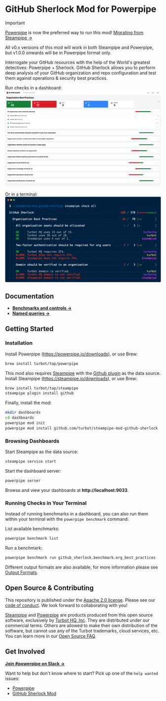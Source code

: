 # GitHub Sherlock Mod for Powerpipe

> [!IMPORTANT]  
> [Powerpipe](https://powerpipe.io) is now the preferred way to run this mod! [Migrating from Steampipe →](https://powerpipe.io/blog/migrating-from-steampipe)
>
> All v0.x versions of this mod will work in both Steampipe and Powerpipe, but v1.0.0 onwards will be in Powerpipe format only.

Interrogate your GitHub resources with the help of the World's greatest
detectives: Powerpipe + Sherlock. GitHub Sherlock allows you to perform
deep analysis of your GitHub organization and repo configuration and test
them against operations & security best practices.

Run checks in a dashboard:
![image](https://raw.githubusercontent.com/turbot/steampipe-mod-github-sherlock/main/docs/github_sherlock_organization_dashboard.png)

Or in a terminal:
![image](https://raw.githubusercontent.com/turbot/steampipe-mod-github-sherlock/main/docs/github_sherlock_console_output.png)

## Documentation

- **[Benchmarks and controls →](https://hub.powerpipe.io/mods/turbot/github_sherlock/controls)**
- **[Named queries →](https://hub.powerpipe.io/mods/turbot/github_sherlock/queries)**

## Getting Started

### Installation

Install Powerpipe (https://powerpipe.io/downloads), or use Brew:

```sh
brew install turbot/tap/powerpipe
```

This mod also requires [Steampipe](https://steampipe.io) with the [Github plugin](https://hub.steampipe.io/plugins/turbot/github) as the data source. Install Steampipe (https://steampipe.io/downloads), or use Brew:

```sh
brew install turbot/tap/steampipe
steampipe plugin install github
```

Finally, install the mod:

```sh
mkdir dashboards
cd dashboards
powerpipe mod init
powerpipe mod install github.com/turbot/steampipe-mod-github-sherlock
```

### Browsing Dashboards

Start Steampipe as the data source:

```sh
steampipe service start
```

Start the dashboard server:

```sh
powerpipe server
```

Browse and view your dashboards at **http://localhost:9033**.

### Running Checks in Your Terminal

Instead of running benchmarks in a dashboard, you can also run them within your
terminal with the `powerpipe benchmark` command:

List available benchmarks:

```sh
powerpipe benchmark list
```

Run a benchmark:

```sh
powerpipe benchmark run github_sherlock.benchmark.org_best_practices
```

Different output formats are also available, for more information please see
[Output Formats](https://powerpipe.io/docs/reference/cli/benchmark#output-formats).

## Open Source & Contributing

This repository is published under the [Apache 2.0 license](https://www.apache.org/licenses/LICENSE-2.0). Please see our [code of conduct](https://github.com/turbot/.github/blob/main/CODE_OF_CONDUCT.md). We look forward to collaborating with you!

[Steampipe](https://steampipe.io) and [Powerpipe](https://powerpipe.io) are products produced from this open source software, exclusively by [Turbot HQ, Inc](https://turbot.com). They are distributed under our commercial terms. Others are allowed to make their own distribution of the software, but cannot use any of the Turbot trademarks, cloud services, etc. You can learn more in our [Open Source FAQ](https://turbot.com/open-source).

## Get Involved

**[Join #powerpipe on Slack →](https://turbot.com/community/join)**

Want to help but don't know where to start? Pick up one of the `help wanted` issues:

- [Powerpipe](https://github.com/turbot/powerpipe/labels/help%20wanted)
- [GitHub Sherlock Mod](https://github.com/turbot/steampipe-mod-github-sherlock/labels/help%20wanted)
